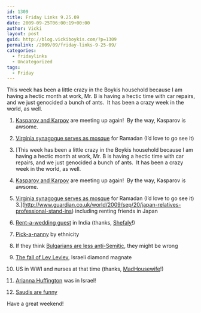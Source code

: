 ```yaml
---
id: 1309
title: Friday Links 9.25.09
date: 2009-09-25T06:00:19+00:00
author: Vicki
layout: post
guid: http://blog.vickiboykis.com/?p=1309
permalink: /2009/09/friday-links-9-25-09/
categories:
  - fridaylinks
  - Uncategorized
tags:
  - Friday
---
```

This week has been a little crazy in the Boykis household because I am having a hectic month at work, Mr. B is having a hectic time with car repairs, and we just genocided a bunch of ants.  It has been a crazy week in the world, as well.

  1. [Kasparov and Karpov](http://news.bbc.co.uk/2/hi/europe/8266220.stm) are meeting up again!  By the way, Kasparov is awsome.
  2. [Virginia synagogue serves as mosque](http://www.ynetnews.com/articles/0,7340,L-3778444,00.html) for Ramadan (I&#8217;d love to go see it)
  3. [This week has been a little crazy in the Boykis household because I am having a hectic month at work, Mr. B is having a hectic time with car repairs, and we just genocided a bunch of ants.  It has been a crazy week in the world, as well.

  1. [Kasparov and Karpov](http://news.bbc.co.uk/2/hi/europe/8266220.stm) are meeting up again!  By the way, Kasparov is awsome.
  2. [Virginia synagogue serves as mosque](http://www.ynetnews.com/articles/0,7340,L-3778444,00.html) for Ramadan (I&#8217;d love to go see it)
  3.](http://www.guardian.co.uk/world/2009/sep/20/japan-relatives-professional-stand-ins) including renting friends in Japan
  4. [Rent-a-wedding guest](http://news.bbc.co.uk/2/hi/south_asia/4242936.stm) in India (thanks, [Shefaly](http://twitter.com/shefaly)!)
  5. [Pick-a-nanny](http://jezebel.com/5364420/dont-you-just-love-your-%5Binsert-ethnicity%5D-nanny) by ethnicity
  6. If they think [Bulgarians are less anti-Semitic](http://news.bbc.co.uk/2/hi/middle_east/8269942.stm), they might be wrong
  7. [The fall of Lev Leviev](http://www.tabletmag.com/scroll/16606/the-fall-of-lev-leviev/), Israeli diamond magnate
  8. US in WWI and nurses at that time (thanks, [MadHousewife](http://twitter.com/madhousewife)!)
  9. [Arianna Huffington](http://www.huffingtonpost.com/arianna-huffington/israel-diary-hyper-alert_b_295426.html) was in Israel!
 10. [Saudis are funny](http://saudijeans.org/2009/09/17/think/)

Have a great weekend!